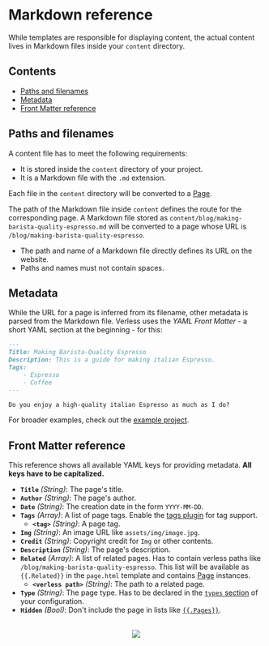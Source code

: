 # Markdown reference

While templates are responsible for displaying content, the actual content lives in Markdown files inside your `content`
directory.

## Contents

* [Paths and filenames](#paths-and-filenames)
* [Metadata](#metadata)
* [Front Matter reference](#front-matter-reference)

## Paths and filenames

A content file has to meet the following requirements:
* It is stored inside the `content` directory of your project.
* It is a Markdown file with the `.md` extension.

Each file in the `content` directory will be converted to a [Page](template-reference.md#page).

The path of the Markdown file inside `content` defines the route for the corresponding page. A Markdown file stored as
`content/blog/making-barista-quality-espresso.md` will be converted to a page whose URL is
`/blog/making-barista-quality-espresso`.

* The path and name of a Markdown file directly defines its URL on the website.
* Paths and names must not contain spaces.

## Metadata

While the URL for a page is inferred from its filename, other metadata is parsed from the Markdown file. Verless uses
the _YAML Front Matter_ - a short YAML section at the beginning - for this:

```markdown
---
Title: Making Barista-Quality Espresso
Description: This is a guide for making italian Espresso.
Tags:
    - Espresso
    - Coffee
---

Do you enjoy a high-quality italian Espresso as much as I do?
```

For broader examples, check out the [example project](../example/content/blog).

## Front Matter reference

This reference shows all available YAML keys for providing metadata. **All keys have to be capitalized.**

* **`Title`** _(String)_: The page's title.
* **`Author`** _(String)_: The page's author.
* **`Date`** _(String)_: The creation date in the form `YYYY-MM-DD`.
* **`Tags`** _(Array)_: A list of page tags. Enable the [tags plugin](plugin-reference.md#tags) for tag support.
    - **`<tag>`** _(String)_: A page tag.
* **`Img`** _(String)_: An image URL like `assets/img/image.jpg`.
* **`Credit`** _(String)_: Copyright credit for `Img` or other contents.
* **`Description`** _(String)_: The page's description.
* **`Related`** _(Array)_: A list of related pages. Has to contain verless paths like `/blog/making-barista-quality-espresso`. This list will be available as `{{.Related}}` in the `page.html` template and contains [Page](template-reference.md#page) instances.
    - **`<verless path>`** _(String)_: The path to a related page.
* **`Type`** _(String)_: The page type. Has to be declared in the [`types` section](configuration-reference.md#configuration-key-reference) of your configuration.
* **`Hidden`** _(Bool)_: Don't include the page in lists like [`{{.Pages}}`](template-reference.md#pages).

<p align="center">
<br>
<a href="https://github.com/verless/verless"><img src="https://verless.dominikbraun.io/assets/img/icon-light.png"></a>
</p>
